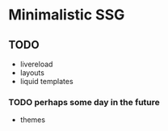 # Minimalistic SSG


## TODO

* livereload
* layouts
* liquid templates

### TODO perhaps some day in the future

* themes

